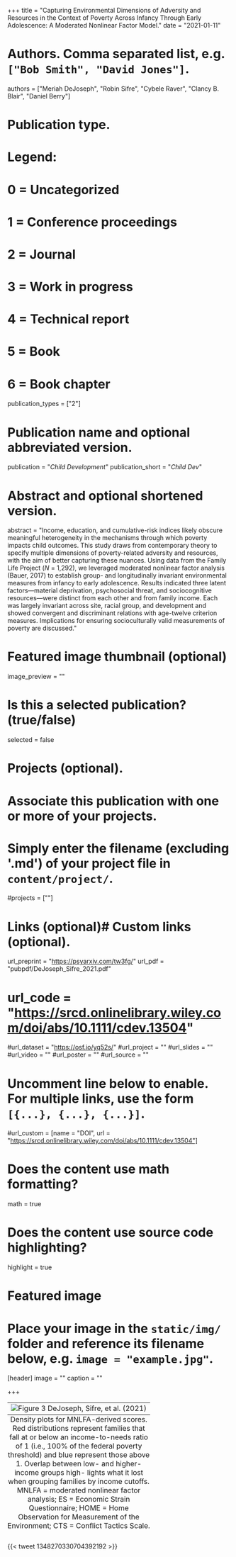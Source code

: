 +++
title = "Capturing Environmental Dimensions of Adversity and Resources in the Context of Poverty Across Infancy Through Early Adolescence: A Moderated Nonlinear Factor Model."
date = "2021-01-11"

# Authors. Comma separated list, e.g. `["Bob Smith", "David Jones"]`.
authors = ["Meriah DeJoseph", "Robin Sifre",  "Cybele Raver", "Clancy B. Blair", "Daniel Berry"]
# Publication type.
# Legend:
# 0 = Uncategorized
# 1 = Conference proceedings
# 2 = Journal
# 3 = Work in progress
# 4 = Technical report
# 5 = Book
# 6 = Book chapter
publication_types = ["2"]

# Publication name and optional abbreviated version.
publication = "*Child Development*"
publication_short = "*Child Dev*"

# Abstract and optional shortened version.
abstract = "Income, education, and cumulative-risk indices likely obscure meaningful heterogeneity in the mechanisms through which poverty impacts child outcomes. This study draws from contemporary theory to specify multiple dimensions of poverty-related adversity and resources, with the aim of better capturing these nuances. Using data from the Family Life Project (*N* = 1,292), we leveraged moderated nonlinear factor analysis (Bauer, 2017) to establish group- and longitudinally invariant environmental measures from infancy to early adolescence. Results indicated three latent factors—material deprivation, psychosocial threat, and sociocognitive resources—were distinct from each other and from family income. Each was largely invariant across site, racial group, and development and showed convergent and discriminant relations with age-twelve criterion measures. Implications for ensuring socioculturally valid measurements of poverty are discussed."


# Featured image thumbnail (optional)
image_preview = ""

# Is this a selected publication? (true/false)
selected = false

# Projects (optional).
#   Associate this publication with one or more of your projects.
#   Simply enter the filename (excluding '.md') of your project file in `content/project/`.
#projects = [""]

# Links (optional)# Custom links (optional).
url_preprint = "https://psyarxiv.com/tw3fg/"
url_pdf = "pubpdf/DeJoseph_Sifre_2021.pdf"
# url_code = "https://srcd.onlinelibrary.wiley.com/doi/abs/10.1111/cdev.13504"
#url_dataset = "https://osf.io/yq52s/"
#url_project = ""
#url_slides = ""
#url_video = ""
#url_poster = ""
#url_source = ""

#   Uncomment line below to enable. For multiple links, use the form `[{...}, {...}, {...}]`.
#url_custom = [name = "DOI", url = "https://srcd.onlinelibrary.wiley.com/doi/abs/10.1111/cdev.13504"]


# Does the content use math formatting?
math = true

# Does the content use source code highlighting?
highlight = true

# Featured image
# Place your image in the `static/img/` folder and reference its filename below, e.g. `image = "example.jpg"`.
[header]
image = ""
caption = ""

+++

<table class="image">
<caption align="bottom"> Density plots for MNLFA-derived scores. Red distributions represent families that fall at or below an income-to-needs ratio of 1 (i.e., 100% of the federal poverty threshold) and blue represent those above 1. Overlap between low- and higher-income groups high- lights what it lost when grouping families by income cutoffs. MNLFA = moderated nonlinear factor analysis; ES = Economic Strain Questionnaire; HOME = Home Observation for Measurement of the Environment; CTS = Conflict Tactics Scale.
</caption>
<tr><td><img src="/img/DeJoseph_Fig3.png" alt="Figure 3 DeJoseph, Sifre, et al. (2021)"/></td></tr>
</table>


{{< tweet 1348270330704392192 >}}



